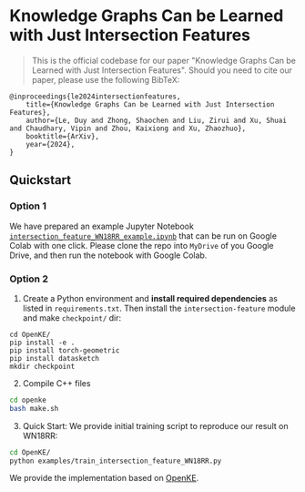 # Knowledge Graphs Can be Learned with Just Intersection Features
> This is the official codebase for our paper "Knowledge Graphs Can be Learned with Just Intersection Features". Should you need to cite our paper, please use the following BibTeX:

```
@inproceedings{le2024intersectionfeatures,
    title={Knowledge Graphs Can be Learned with Just Intersection Features},
    author={Le, Duy and Zhong, Shaochen and Liu, Zirui and Xu, Shuai and Chaudhary, Vipin and Zhou, Kaixiong and Xu, Zhaozhuo},
    booktitle={ArXiv},
    year={2024},
}
```

## Quickstart

### Option 1
We have prepared an example Jupyter Notebook [`intersection_feature_WN18RR_example.ipynb`](./intersection_feature_WN18RR_example.ipynb) that can be run on Google Colab with one click. Please clone the repo into `MyDrive` of you Google Drive, and then run the notebook with Google Colab.

### Option 2
1. Create a Python environment and **install required dependencies** as listed in `requirements.txt`. Then install the `intersection-feature` module and make `checkpoint/` dir:

```
cd OpenKE/
pip install -e .
pip install torch-geometric
pip install datasketch
mkdir checkpoint
```

2. Compile C++ files

```bash
cd openke
bash make.sh
```

3. Quick Start: We provide initial training script to reproduce our result on WN18RR:
```bash
cd OpenKE/
python examples/train_intersection_feature_WN18RR.py
```

We provide the implementation based on [OpenKE](https://github.com/thunlp/OpenKE).